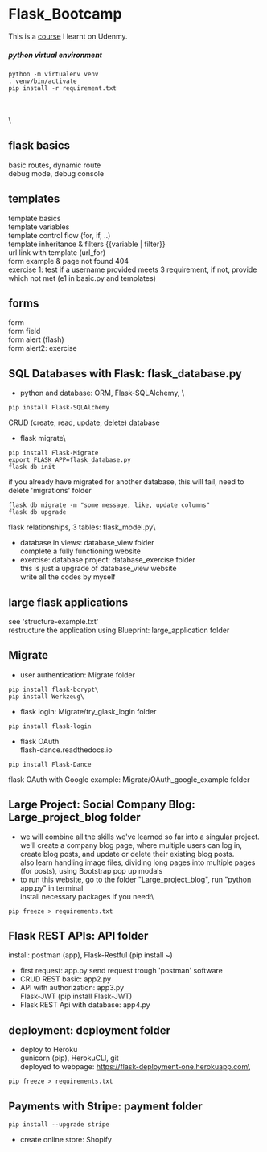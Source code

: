 # Flask_Bootcamp
This is a [course](https://www.udemy.com/course/python-and-flask-bootcamp-create-websites-using-flask/) I learnt on Udenmy.

##### python virtual environment
```
python -m virtualenv venv
. venv/bin/activate
pip install -r requirement.txt
```
\
\
\
## flask basics
basic routes, dynamic route\
debug mode, debug console
## templates
template basics\
template variables\
template control flow (for, if, ..)\
template inheritance & filters {{variable | filter}}\
url link with template (url_for)\
form example & page not found 404\
exercise 1: test if a username provided meets 3 requirement, if not, provide which not met (e1 in basic.py and templates)
## forms
form\
form field\
form alert (flash)\
form alert2: exercise
## SQL Databases with Flask: flask_database.py
- python and database: ORM, Flask-SQLAlchemy, \
```
pip install Flask-SQLAlchemy
```
CRUD (create, read, update, delete) database
- flask migrate\
```
pip install Flask-Migrate
export FLASK_APP=flask_database.py
flask db init
```
if you already have migrated for another database, this will fail, need to delete 'migrations' folder
```
flask db migrate -m "some message, like, update columns"
flask db upgrade
```
flask relationships, 3 tables: flask_model.py\
- database in views: database_view folder\
complete a fully functioning website
- exercise: database project: database_exercise folder\
this is just a upgrade of database_view website\
write all the codes by myself
## large flask applications
see 'structure-example.txt'\
restructure the application using Blueprint: large_application folder
## Migrate
- user authentication: Migrate folder
```
pip install flask-bcrypt\
pip install Werkzeug\
```
- flask login: Migrate/try_glask_login folder
```
pip install flask-login
```
- flask OAuth\
flash-dance.readthedocs.io
```
pip install Flask-Dance
```
flask OAuth with Google example: Migrate/OAuth_google_example folder
## Large Project: Social Company Blog: Large_project_blog folder
- we will combine all the skills we've learned so far into a singular project.\
we'll create a company blog page, where multiple users can log in, create blog posts,
 and update or delete their existing blog posts.\
also learn handling image files, dividing long pages into multiple pages (for posts),
using Bootstrap pop up modals
- to run this website, go to the folder "Large_project_blog", run "python app.py" in terminal\
install necessary packages if you need:\
```
pip freeze > requirements.txt
```
## Flask REST APIs: API folder
install: postman (app), Flask-Restful (pip install ~)
- first request: app.py
send request trough 'postman' software
- CRUD REST basic: app2.py
- API with authorization: app3.py\
Flask-JWT (pip install Flask-JWT)
- Flask REST Api with database: app4.py
## deployment: deployment folder
- deploy to Heroku\
gunicorn (pip), HerokuCLI, git\
deployed to webpage: https://flask-deployment-one.herokuapp.com\
```
pip freeze > requirements.txt
```
## Payments with Stripe: payment folder
```
pip install --upgrade stripe
```
- create online store: Shopify
